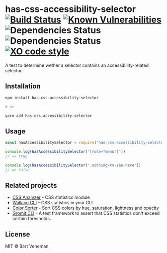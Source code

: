 # has-css-accessibility-selector [![Build Status](https://travis-ci.org/bartveneman/has-css-accessibility-selector.svg?branch=master)](https://travis-ci.org/bartveneman/has-css-accessibility-selector) [![Known Vulnerabilities](https://snyk.io/test/github/bartveneman/has-css-accessibility-selector/badge.svg)](https://snyk.io/test/github/bartveneman/has-css-accessibility-selector) ![Dependencies Status](https://img.shields.io/david/bartveneman/has-css-accessibility-selector.svg) ![Dependencies Status](https://img.shields.io/david/dev/bartveneman/has-css-accessibility-selector.svg) [![XO code style](https://img.shields.io/badge/code_style-XO-5ed9c7.svg)](https://github.com/sindresorhus/xo)

A test to determine wether a selector contains an accessibility-related selector

## Installation

```bash
npm install has-css-accessibility-selector

# or

yarn add has-css-accessibility-selector
```

## Usage

```js
const hasAccessibilitySelector = require('has-css-accessibility-selector')

console.log(hasAccessibilitySelector('[role="menu"]'))
// => true

console.log(hasAccessibilitySelector('.nothing-to-see-here'))
// => false
```

## Related projects

- [CSS Analyzer](https://github.com/projectwallace/css-analyzer) - CSS
  statistics module
- [Wallace CLI](https://github.com/bartveneman/wallace-cli) - CSS statistics in
  your CLI
- [Color Sorter](https://github.com/bartveneman/color-sorter) - Sort CSS colors
  by hue, saturation, lightness and opacity
- [Gromit CLI](https://github.com/bartveneman/gromit-cli) - A test framework to
  assert that CSS statistics don't exceed certain thresholds.

## License

MIT © Bart Veneman
